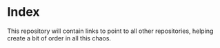 # Index
This repository will contain links to point to all other repositories, helping create a bit of order in all this chaos. 
